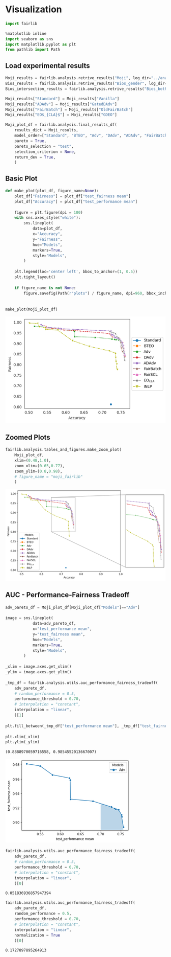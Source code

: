 # Visualization

```python
import fairlib
```


```python
%matplotlib inline
import seaborn as sns
import matplotlib.pyplot as plt
from pathlib import Path
```

## Load experimental results


```python
Moji_results = fairlib.analysis.retrive_results("Moji", log_dir="../analysis/results")
Bios_results = fairlib.analysis.retrive_results("Bios_gender", log_dir="../analysis/results")
Bios_intersection_results = fairlib.analysis.retrive_results("Bios_both", log_dir="../analysis/results")
```


```python
Moji_results["Standard"] = Moji_results["Vanilla"]
Moji_results["ADAdv"] = Moji_results["GatedDAdv"]
Moji_results["FairBatch"] = Moji_results["OldFairBatch"]
Moji_results["EO$_{CLA}$"] = Moji_results["GDEO"]

```


```python
Moji_plot_df = fairlib.analysis.final_results_df(
    results_dict = Moji_results,
    model_order=["Standard", "BTEO", "Adv", "DAdv", "ADAdv", "FairBatch", "FairSCL", "EO$_{CLA}$", "INLP"],
    pareto = True,
    pareto_selection = "test",
    selection_criterion = None,
    return_dev = True,
    )
```

## Basic Plot


```python
def make_plot(plot_df, figure_name=None):
    plot_df["Fairness"] = plot_df["test_fairness mean"]
    plot_df["Accuracy"] = plot_df["test_performance mean"]

    figure = plt.figure(dpi = 100) 
    with sns.axes_style("white"):
        sns.lineplot(
            data=plot_df,
            x="Accuracy",
            y="Fairness",
            hue="Models",
            markers=True,
            style="Models",
        )

    plt.legend(loc='center left', bbox_to_anchor=(1, 0.5))
    plt.tight_layout()

    if figure_name is not None:
        figure.savefig(Path(r"plots") / figure_name, dpi=960, bbox_inches="tight") 


make_plot(Moji_plot_df)
```


    
![png](tutorial_plot_gallery_files/tutorial_plot_gallery_7_0.png)
    


## Zoomed Plots


```python
fairlib.analysis.tables_and_figures.make_zoom_plot(
    Moji_plot_df,
    xlim=(0.48,1.0),
    zoom_xlim=(0.65,0.77),
    zoom_ylim=(0.8,0.98),
    # figure_name = "moji_fairlib"
    )
```


    
![png](tutorial_plot_gallery_files/tutorial_plot_gallery_9_0.png)
    


## AUC - Performance-Fairness Tradeoff


```python
adv_pareto_df = Moji_plot_df[Moji_plot_df["Models"]=="Adv"]

image = sns.lineplot(
            data=adv_pareto_df,
            x="test_performance mean",
            y="test_fairness mean",
            hue="Models",
            markers=True,
            style="Models",
        )

_xlim = image.axes.get_xlim()
_ylim = image.axes.get_ylim()

_tmp_df = fairlib.analysis.utils.auc_performance_fairness_tradeoff(
    adv_pareto_df,
    # random_performance = 0.5,
    performance_threshold = 0.70, 
    # interpolation = "constant",
    interpolation = "linear",
    )[1]

plt.fill_between(_tmp_df["test_performance mean"], _tmp_df["test_fairness mean"],  alpha=0.30)

plt.xlim(_xlim)
plt.ylim(_ylim)
```




    (0.8888970059716558, 0.9854552013667007)




    
![png](tutorial_plot_gallery_files/tutorial_plot_gallery_11_1.png)
    



```python
fairlib.analysis.utils.auc_performance_fairness_tradeoff(
    adv_pareto_df,
    # random_performance = 0.5,
    performance_threshold = 0.70, 
    # interpolation = "constant",
    interpolation = "linear",
    )[0]
```




    0.051836936857947394




```python
fairlib.analysis.utils.auc_performance_fairness_tradeoff(
    adv_pareto_df,
    random_performance = 0.5,
    performance_threshold = 0.70, 
    # interpolation = "constant",
    interpolation = "linear",
    normalization = True
    )[0]
```




    0.1727897895264913


